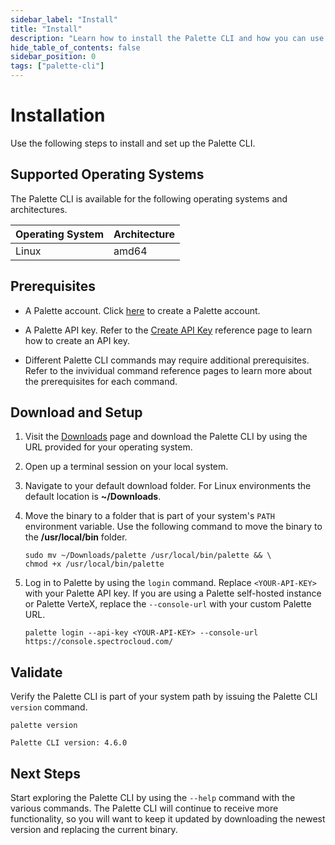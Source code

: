 ```yaml
---
sidebar_label: "Install"
title: "Install"
description: "Learn how to install the Palette CLI and how you can use the CLI with Palette Dev Engine."
hide_table_of_contents: false
sidebar_position: 0
tags: ["palette-cli"]
---
```


# Installation

Use the following steps to install and set up the Palette CLI.

## Supported Operating Systems

The Palette CLI is available for the following operating systems and architectures.

| **Operating System** | **Architecture** |
| -------------------- | ---------------- |
| Linux                | amd64            |

## Prerequisites

- A Palette account. Click [here](https://console.spectrocloud.com/) to create a Palette account.

- A Palette API key. Refer to the [Create API Key](../../user-management/authentication/api-key/create-api-key.md)
  reference page to learn how to create an API key.

- Different Palette CLI commands may require additional prerequisites. Refer to the invividual command reference pages
  to learn more about the prerequisites for each command.

## Download and Setup

1. Visit the [Downloads](../../spectro-downloads.md#palette-cli) page and download the Palette CLI by using the URL
   provided for your operating system.

2. Open up a terminal session on your local system.

3. Navigate to your default download folder. For Linux environments the default location is **~/Downloads**.

4. Move the binary to a folder that is part of your system's `PATH` environment variable. Use the following command to
   move the binary to the **/usr/local/bin** folder.

   ```shell
   sudo mv ~/Downloads/palette /usr/local/bin/palette && \
   chmod +x /usr/local/bin/palette
   ```

5. Log in to Palette by using the `login` command. Replace `<YOUR-API-KEY>` with your Palette API key. If you are using
   a Palette self-hosted instance or Palette VerteX, replace the `--console-url` with your custom Palette URL.

   ```shell
   palette login --api-key <YOUR-API-KEY> --console-url https://console.spectrocloud.com/
   ```

## Validate

Verify the Palette CLI is part of your system path by issuing the Palette CLI `version` command.

```shell
palette version
```

```shell hideClipboard
Palette CLI version: 4.6.0
```

## Next Steps

Start exploring the Palette CLI by using the `--help` command with the various commands. The Palette CLI will continue
to receive more functionality, so you will want to keep it updated by downloading the newest version and replacing the
current binary.
